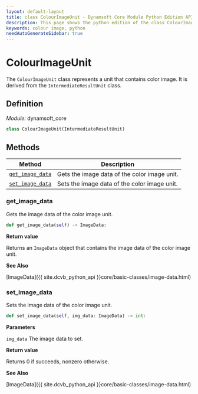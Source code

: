 ```yaml
---
layout: default-layout
title: class ColourImageUnit - Dynamsoft Core Module Python Edition API Reference
description: This page shows the python edition of the class ColourImageUnit in Dynamsoft Core Module.
keywords: colour image, python
needAutoGenerateSidebar: true
---
```


# ColourImageUnit

The `ColourImageUnit` class represents a unit that contains color image. It is derived from the `IntermediateResultUnit` class.

## Definition

*Module:* dynamsoft_core

```python
class ColourImageUnit(IntermediateResultUnit)
```

## Methods

| Method               | Description |
|----------------------|-------------|
| [`get_image_data`](#get_image_data) | Gets the image data of the color image unit. |
| [`set_image_data`](#set_image_data) | Sets the image data of the color image unit. |

### get_image_data

Gets the image data of the color image unit.

```python
def get_image_data(self) -> ImageData:
```

**Return value**

Returns an `ImageData` object that contains the image data of the color image unit.

**See Also**

[ImageData]({{ site.dcvb_python_api }}core/basic-classes/image-data.html)

### set_image_data

Sets the image data of the color image unit.

```python
def set_image_data(self, img_data: ImageData) -> int:
```

**Parameters**

`img_data` The image data to set.

**Return value**

Returns 0 if succeeds, nonzero otherwise.

**See Also**

[ImageData]({{ site.dcvb_python_api }}core/basic-classes/image-data.html)
